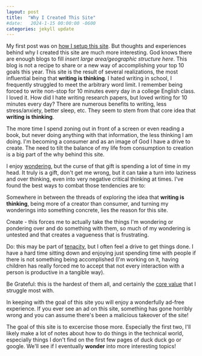 ```yaml
---
layout: post
title:  "Why I Created This Site"
#date:   2024-1-15 00:00:00 -0600
categories: jekyll update
---
```

My first post was on [how I setup this site](/jekyll/2024/01/13/setting-up-this-site.html). But thoughts and experiences behind why I created this site are much more interesting. God knows there are enough blogs to fill _insert large area/geographic structure here_. This blog is not a recipe to share or a new way of accomplishing your top 10 goals this year. This site is the result of several realizations, the most influential being that **writing is thinking**. I hated writing in school, I frequently struggled to meet the arbitrary word limit. I remember being forced to write non-stop for 10 minutes every day in a college English class. I loved it. How did I hate writing research papers, but loved writing for 10 minutes every day? There are numerous benefits to writing, less stress/anxiety, better sleep, etc. They seem to stem from that core idea that **writing is thinking**.

The more time I spend zoning out in front of a screen or even reading a book, but never doing anything with that information, the less thinking I am doing. I'm becoming a consumer and as an image of God I have a drive to create. The need to tilt the balance of my life from consumption to creation is a big part of the why behind this site.

I enjoy [wondering][working-genius], but the curse of that gift is spending a lot of time in my head. It truly is a gift, don't get me wrong, but it can take a turn into laziness and over thinking, even into very negative critical thinking at times. I've found the best ways to combat those tendencies are to:

Somewhere in between the threads of exploring the idea that **writing is thinking**, being more of a creator than consumer, and turning my wonderings into something concrete, lies the reason for this site.

Create -  this forces me to actually take the things I'm wondering or pondering over and do something with them, so much of my wondering is untested and that creates a vagueness that is frustrating.

Do: this may be part of [tenacity][working-genius], but I often feel a drive to get things done. I have a hard time sitting down and enjoying just spending time with people if there is not something being accomplished (I'm working on it, having children has really forced me to accept that not every interaction with a person is productive in a tangible way).

Be Grateful: this is the hardest of them all, and certainly the [core value](https://wcameronbowen/about) that I struggle most with.  

In keeping with the goal of this site you will enjoy a wonderfully ad-free experience. If you ever see an ad on this site, something has gone horribly wrong and you can assume there's been a malicious takeover of the site!

The goal of this site is to excercise those more. Especially the first two, I'll likely make a lot of notes about how to do things in the technical world, especially things I don't find on the first few pages of duck duck go or google. We'll see if I eventually **wonder** into more interesting topics!

[working-genius]: https://www.workinggenius.com/about
